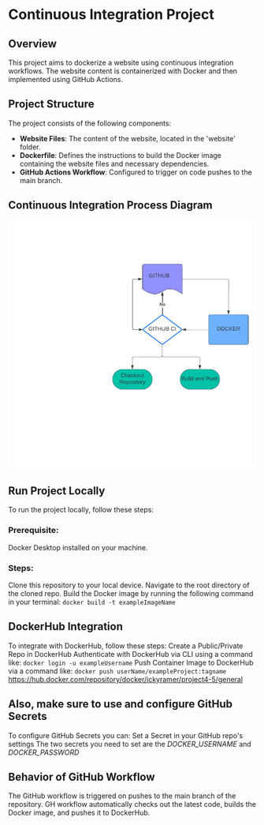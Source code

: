 # Continuous Integration Project

## Overview
This project aims to dockerize a website using continuous integration workflows. The website content is containerized with Docker and then implemented using GitHub Actions.

## Project Structure
The project consists of the following components:
- **Website Files**: The content of the website, located in the 'website' folder.
- **Dockerfile**: Defines the instructions to build the Docker image containing the website files and necessary dependencies.
- **GitHub Actions Workflow**: Configured to trigger on code pushes to the main branch.

## Continuous Integration Process Diagram
![Continuous Integration Process Diagram](DIAGRAM.png)

## Run Project Locally

To run the project locally, follow these steps:
### Prerequisite:
Docker Desktop installed on your machine.
### Steps:
Clone this repository to your local device.
Navigate to the root directory of the cloned repo.
Build the Docker image by running the following command in your terminal:
  `docker build -t exampleImageName`

## DockerHub Integration

To integrate with DockerHub, follow these steps:
    Create a Public/Private Repo in DockerHub
    Authenticate with DockerHub via CLI using a command like:
      `docker login -u exampleUsername`
    Push Container Image to DockerHub via a command like:
      `docker push userName/exampleProject:tagname`
      https://hub.docker.com/repository/docker/ickyramer/project4-5/general

## Also, make sure to use and configure GitHub Secrets

To configure GitHub Secrets you can:
    Set a Secret in your GitHub repo's settings
    The two secrets you need to set are the *DOCKER_USERNAME* and *DOCKER_PASSWORD*

## Behavior of GitHub Workflow

The GitHub workflow is triggered on pushes to the main branch of the repository. GH workflow automatically checks out the latest code, builds the Docker image, and pushes it to DockerHub.
